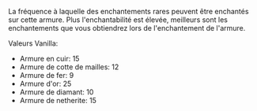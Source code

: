 La fréquence à laquelle des enchantements rares peuvent être enchantés sur cette armure.
Plus l'enchantabilité est élevée, meilleurs sont les enchantements que vous obtiendrez lors de l'enchantement de l'armure.

Valeurs Vanilla:

* Armure en cuir: 15
* Armure de cotte de mailles: 12
* Armure de fer: 9
* Armure d'or: 25
* Armure de diamant: 10
* Armure de netherite: 15